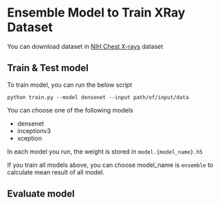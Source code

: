 # Ensemble Model to Train XRay Dataset

You can download dataset in [NIH Chest X-rays](https://www.kaggle.com/nih-chest-xrays/data) dataset

## Train & Test model
To train model, you can run the below script
```shell script
python train.py --model densenet --input path/of/input/data
```
You can choose one of the following models 
- densenet
- inceptionv3
- xception

In each model you run, the weight is stored in `model.{model_name}.h5`

If you train all models above, you can choose model_name is `ensemble` to calculate mean result of all model.

## Evaluate model
